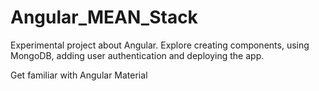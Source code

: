 # Angular_MEAN\_Stack

Experimental project about Angular. Explore creating components, using MongoDB, adding user authentication and deploying the app.

Get familiar with Angular Material

